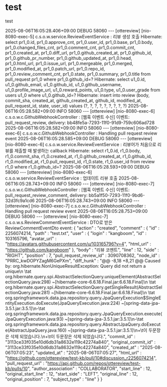 # test
test

2025-08-06T16:05:28.406+09:00 DEBUG 58060 --- [ottereview] [nio-8080-exec-5] c.s.o.w.service.ReviewEventService       : 리뷰 생성 호출
Hibernate: 
    select
        pr1_0.id,
        pr1_0.approve_cnt,
        pr1_0.user_id,
        pr1_0.base,
        pr1_0.body,
        pr1_0.changed_files_cnt,
        pr1_0.comment_cnt,
        pr1_0.commit_cnt,
        pr1_0.created_at,
        pr1_0.diff_url,
        pr1_0.github_created_at,
        pr1_0.github_id,
        pr1_0.github_pr_number,
        pr1_0.github_updated_at,
        pr1_0.head,
        pr1_0.html_url,
        pr1_0.issue_url,
        pr1_0.mergeable,
        pr1_0.merged,
        pr1_0.modified_at,
        pr1_0.patch_url,
        pr1_0.repo_id,
        pr1_0.review_comment_cnt,
        pr1_0.state,
        pr1_0.summary,
        pr1_0.title 
    from
        pull_request pr1_0 
    where
        pr1_0.github_id=?
Hibernate: 
    select
        u1_0.id,
        u1_0.github_email,
        u1_0.github_id,
        u1_0.github_username,
        u1_0.profile_image_url,
        u1_0.reward_points,
        u1_0.type,
        u1_0.user_grade 
    from
        users u1_0 
    where
        u1_0.github_id=?
Hibernate: 
    insert 
    into
        review
        (body, commit_sha, created_at, github_created_at, github_id, modified_at, pull_request_id, state, user_id) 
    values
        (?, ?, ?, ?, ?, ?, ?, ?, ?)
2025-08-06T16:05:28.582+09:00  INFO 58060 --- [ottereview] [nio-8080-exec-6] c.s.o.w.c.GithubWebhookController        : [웹훅 이벤트 수신] 이벤트: pull_request_review, delivery: bb48fe5a-7293-11f0-91d9-759c606ad728
2025-08-06T16:05:28.582+09:00  INFO 58060 --- [ottereview] [nio-8080-exec-6] c.s.o.w.c.GithubWebhookController        : Handling pull request review event
2025-08-06T16:05:28.585+09:00 DEBUG 58060 --- [ottereview] [nio-8080-exec-6] c.s.o.w.service.ReviewEventService       : 리뷰어가 처음으로 리뷰를 제출할 때 발생하는 callback
Hibernate: 
    select
        r1_0.id,
        r1_0.body,
        r1_0.commit_sha,
        r1_0.created_at,
        r1_0.github_created_at,
        r1_0.github_id,
        r1_0.modified_at,
        r1_0.pull_request_id,
        r1_0.state,
        r1_0.user_id 
    from
        review r1_0 
    where
        r1_0.github_id=?
2025-08-06T16:05:28.593+09:00 DEBUG 58060 --- [ottereview] [nio-8080-exec-6] c.s.o.w.service.ReviewEventService       : 업데이트 리뷰 호출
2025-08-06T16:05:28.743+09:00  INFO 58060 --- [ottereview] [nio-8080-exec-7] c.s.o.w.c.GithubWebhookController        : [웹훅 이벤트 수신] 이벤트: pull_request_review_comment, delivery: bb5a1f50-7293-11f0-9bd6-32d3fc9a1cd6
2025-08-06T16:05:28.743+09:00  INFO 58060 --- [ottereview] [nio-8080-exec-7] c.s.o.w.c.GithubWebhookController        : Handling pull request review event
2025-08-06T16:05:28.753+09:00 DEBUG 58060 --- [ottereview] [nio-8080-exec-7] c.s.o.w.s.ReviewCommentEventService      : DTO로 받은 ReviewCommentEventDto event: {
  "action" : "created",
  "comment" : {
    "id" : 2256074214,
    "path" : "test.txt",
    "user" : {
      "login" : "kangboom",
      "id" : 103165796,
      "avatar_url" : "https://avatars.githubusercontent.com/u/103165796?v=4",
      "html_url" : "https://github.com/kangboom"
    },
    "body" : "리뷰 코멘트",
    "line" : 12,
    "side" : "RIGHT",
    "position" : 7,
    "pull_request_review_id" : 3090708362,
    "node_id" : "PRRC_kwDOPYZagM6GePXm",
    "diff_hunk" : "@@ -8,18 +8,21 @@ Caused by: org.hibernate.NonUniqueResultException: Query did not return a unique\n \tat org.hibernate.query.spi.AbstractSelectionQuery.uniqueElement(AbstractSelectionQuery.java:298) ~[hibernate-core-6.6.18.Final.jar:6.6.18.Final]\n \tat org.hibernate.query.spi.AbstractSelectionQuery.getSingleResult(AbstractSelectionQuery.java:281) ~[hibernate-core-6.6.18.Final.jar:6.6.18.Final]\n \tat org.springframework.data.jpa.repository.query.JpaQueryExecution$SingleEntityExecution.doExecute(JpaQueryExecution.java:224) ~[spring-data-jpa-3.5.1.jar:3.5.1]\n-\tat org.springframework.data.jpa.repository.query.JpaQueryExecution.execute(JpaQueryExecution.java:93) ~[spring-data-jpa-3.5.1.jar:3.5.1]\n-\tat org.springframework.data.jpa.repository.query.AbstractJpaQuery.doExecute(AbstractJpaQuery.java:160) ~[spring-data-jpa-3.5.1.jar:3.5.1]\n+\t이 두문장은 삭제 되었습니다.\n+\t이 두문장은 삭제 되었습니다.",
    "commit_id" : "3113ce33f035e10d6db31a8632e119c42274a840",
    "original_commit_id" : "3113ce33f035e10d6db31a8632e119c42274a840",
    "created_at" : "2025-08-06T07:05:23",
    "updated_at" : "2025-08-06T07:05:27",
    "html_url" : "https://github.com/ottereview/test-kb/pull/10#discussion_r2256074214",
    "pull_request_url" : "https://api.github.com/repos/ottereview/test-kb/pulls/10",
    "author_association" : "COLLABORATOR",
    "start_line" : 12,
    "original_start_line" : 12,
    "start_side" : "LEFT",
    "original_line" : 12,
    "original_position" : 7,
    "subject_type" : "line"
  }
}
